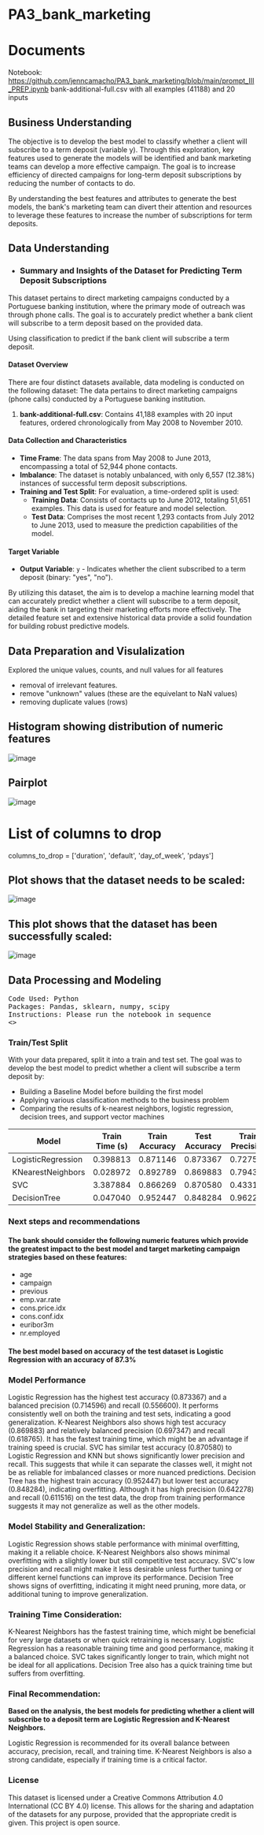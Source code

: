 # PA3_bank_marketing

# Documents
Notebook: https://github.com/jenncamacho/PA3_bank_marketing/blob/main/prompt_III_PREP.ipynb
bank-additional-full.csv with all examples (41188) and 20 inputs

## Business Understanding 
 The objective is to develop the best model to classify whether a client will subscribe to a term deposit (variable y). Through this exploration, key features used to generate the models will be identified and bank marketing teams can develop a more effective campaign. The goal is to increase efficiency of directed campaigns for long-term deposit subscriptions by reducing the number of contacts to do. 

By understanding the best features and attributes to generate the best models, the bank's marketing team can divert their attention and resources to leverage these features to increase the number of subscriptions for term deposits.

## Data Understanding

- ### Summary and Insights of the Dataset for Predicting Term Deposit Subscriptions

This dataset pertains to direct marketing campaigns conducted by a Portuguese banking institution, where the primary mode of outreach was through phone calls. The goal is to accurately predict whether a bank client will subscribe to a term deposit based on the provided data.

Using classification to predict if the bank client will subscribe a term deposit. 

#### Dataset Overview

There are four distinct datasets available, data modeling is conducted on the following dataset:
The data pertains to direct marketing campaigns (phone calls) conducted by a Portuguese banking institution.

1. **bank-additional-full.csv**: Contains 41,188 examples with 20 input features, ordered chronologically from May 2008 to November 2010. 

#### Data Collection and Characteristics

- **Time Frame**: The data spans from May 2008 to June 2013, encompassing a total of 52,944 phone contacts.
- **Imbalance**: The dataset is notably unbalanced, with only 6,557 (12.38%) instances of successful term deposit subscriptions.
- **Training and Test Split**: For evaluation, a time-ordered split is used:
  - **Training Data**: Consists of contacts up to June 2012, totaling 51,651 examples. This data is used for feature and model selection.
  - **Test Data**: Comprises the most recent 1,293 contacts from July 2012 to June 2013, used to measure the prediction capabilities of the model.

#### Target Variable

- **Output Variable**: `y` - Indicates whether the client subscribed to a term deposit (binary: "yes", "no").

By utilizing this dataset, the aim is to develop a machine learning model that can accurately predict whether a client will subscribe to a term deposit, aiding the bank in targeting their marketing efforts more effectively. The detailed feature set and extensive historical data provide a solid foundation for building robust predictive models.

## Data Preparation and Visulalization

Explored the unique values, counts, and null values for all features

- removal of irrelevant features. 
- remove "unknown" values (these are the equivelant to NaN values)
- removing duplicate values (rows)

## Histogram showing distribution of numeric features
![image](https://github.com/jenncamacho/PA3_bank_marketing/assets/161406309/c40ef5c5-56cc-4846-91a2-fa82aeea07cf)
## Pairplot

![image](https://github.com/jenncamacho/PA3_bank_marketing/assets/161406309/62693a29-eebd-4437-9bcc-99d7f76791dc)

# List of columns to drop
columns_to_drop = ['duration', 'default', 'day_of_week', 'pdays']

## Plot shows that the dataset needs to be scaled:

![image](https://github.com/jenncamacho/PA3_bank_marketing/assets/161406309/3bfd6252-c41a-40b7-84b3-9e5b45d65a22)

## This plot shows that the dataset has been successfully scaled:

![image](https://github.com/jenncamacho/PA3_bank_marketing/assets/161406309/b785a444-4116-423f-9c3e-c55c44d03ecc)


## Data Processing and Modeling
<pre>
Code Used: Python
Packages: Pandas, sklearn, numpy, scipy
Instructions: Please run the notebook in sequence
<<Notebook link>>
</pre>

### Train/Test Split
With your data prepared, split it into a train and test set.
The goal was to develop the best model to predict whether a client will subscribe a term deposit by: 

- Building a Baseline Model before building the first model
- Applying various classification methods to the business problem
- Comparing the results of k-nearest neighbors, logistic regression, decision trees, and support vector machines

| Model              | Train Time (s) | Train Accuracy | Test Accuracy | Train Precision | Test Precision | Train Recall | Test Recall |
|--------------------|----------------|----------------|---------------|----------------|---------------|--------------|-------------|
| LogisticRegression | 0.398813       | 0.871146       | 0.873367      | 0.727586       | 0.714596      | 0.562705     | 0.556600    |
| KNearestNeighbors  | 0.028972       | 0.892789       | 0.869883      | 0.794366       | 0.697347      | 0.674464     | 0.618765    |
| SVC                | 3.387884       | 0.866269       | 0.870580      | 0.433134       | 0.435290      | 0.500000     | 0.500000    |
| DecisionTree       | 0.047040       | 0.952447       | 0.848284      | 0.962203       | 0.642278      | 0.829642     | 0.611516    |



### Next steps and recommendations

#### The bank should consider the following numeric features which provide the greatest impact to the best model and target marketing campaign strategies based on these features:

- age
- campaign
- previous
- emp.var.rate
- cons.price.idx
- cons.conf.idx
- euribor3m
- nr.employed

#### The best model based on accuracy of the test dataset is Logistic Regression with an accuracy of 87.3%

### Model Performance
Logistic Regression has the highest test accuracy (0.873367) and a balanced precision (0.714596) and recall (0.556600). It performs consistently well on both the training and test sets, indicating a good generalization. K-Nearest Neighbors also shows high test accuracy (0.869883) and relatively balanced precision (0.697347) and recall (0.618765). It has the fastest training time, which might be an advantage if training speed is crucial. SVC has similar test accuracy (0.870580) to Logistic Regression and KNN but shows significantly lower precision and recall. This suggests that while it can separate the classes well, it might not be as reliable for imbalanced classes or more nuanced predictions. Decision Tree has the highest train accuracy (0.952447) but lower test accuracy (0.848284), indicating overfitting. Although it has high precision (0.642278) and recall (0.611516) on the test data, the drop from training performance suggests it may not generalize as well as the other models.

### Model Stability and Generalization:
Logistic Regression shows stable performance with minimal overfitting, making it a reliable choice. K-Nearest Neighbors also shows minimal overfitting with a slightly lower but still competitive test accuracy. SVC's low precision and recall might make it less desirable unless further tuning or different kernel functions can improve its performance. Decision Tree shows signs of overfitting, indicating it might need pruning, more data, or additional tuning to improve generalization.

### Training Time Consideration:
K-Nearest Neighbors has the fastest training time, which might be beneficial for very large datasets or when quick retraining is necessary. Logistic Regression has a reasonable training time and good performance, making it a balanced choice. SVC takes significantly longer to train, which might not be ideal for all applications. Decision Tree also has a quick training time but suffers from overfitting.

### Final Recommendation:
**Based on the analysis, the best models for predicting whether a client will subscribe to a deposit term are Logistic Regression and K-Nearest Neighbors.**

Logistic Regression is recommended for its overall balance between accuracy, precision, recall, and training time. K-Nearest Neighbors is also a strong candidate, especially if training time is a critical factor.



### License

This dataset is licensed under a Creative Commons Attribution 4.0 International (CC BY 4.0) license.
This allows for the sharing and adaptation of the datasets for any purpose, provided that the appropriate credit is given.
This project is open source.

